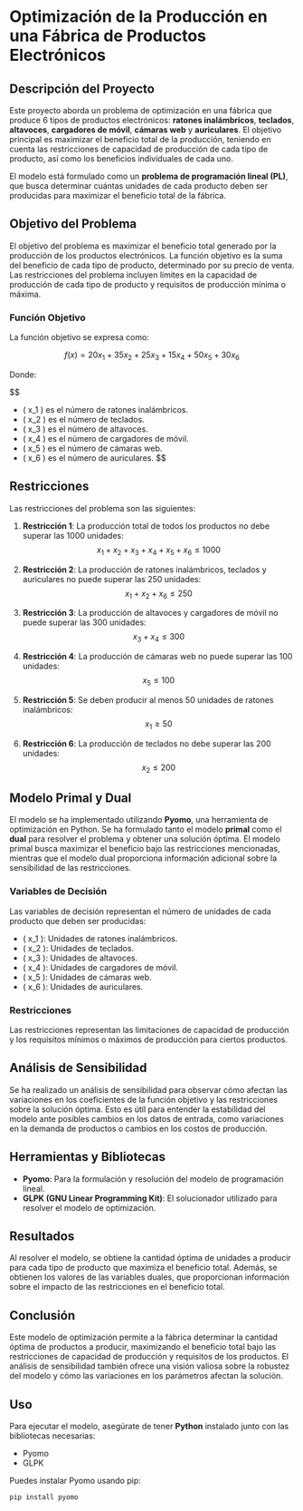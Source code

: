 # Optimización de la Producción en una Fábrica de Productos Electrónicos

## Descripción del Proyecto

Este proyecto aborda un problema de optimización en una fábrica que produce 6 tipos de productos electrónicos: **ratones inalámbricos**, **teclados**, **altavoces**, **cargadores de móvil**, **cámaras web** y **auriculares**. El objetivo principal es maximizar el beneficio total de la producción, teniendo en cuenta las restricciones de capacidad de producción de cada tipo de producto, así como los beneficios individuales de cada uno.

El modelo está formulado como un **problema de programación lineal (PL)**, que busca determinar cuántas unidades de cada producto deben ser producidas para maximizar el beneficio total de la fábrica.

## Objetivo del Problema

El objetivo del problema es maximizar el beneficio total generado por la producción de los productos electrónicos. La función objetivo es la suma del beneficio de cada tipo de producto, determinado por su precio de venta. Las restricciones del problema incluyen límites en la capacidad de producción de cada tipo de producto y requisitos de producción mínima o máxima.

### Función Objetivo

La función objetivo se expresa como:

$$
f(x) = 20x_1 + 35x_2 + 25x_3 + 15x_4 + 50x_5 + 30x_6
$$

Donde:

$$
- \( x_1 \) es el número de ratones inalámbricos.
- \( x_2 \) es el número de teclados.
- \( x_3 \) es el número de altavoces.
- \( x_4 \) es el número de cargadores de móvil.
- \( x_5 \) es el número de cámaras web.
- \( x_6 \) es el número de auriculares.
$$

## Restricciones

Las restricciones del problema son las siguientes:

1. **Restricción 1**: La producción total de todos los productos no debe superar las 1000 unidades:
   $$
   x_1 + x_2 + x_3 + x_4 + x_5 + x_6 \leq 1000
   $$

2. **Restricción 2**: La producción de ratones inalámbricos, teclados y auriculares no puede superar las 250 unidades:
   $$
   x_1 + x_2 + x_6 \leq 250
   $$

3. **Restricción 3**: La producción de altavoces y cargadores de móvil no puede superar las 300 unidades:
   $$
   x_3 + x_4 \leq 300
   $$

4. **Restricción 4**: La producción de cámaras web no puede superar las 100 unidades:
   $$
   x_5 \leq 100
   $$

5. **Restricción 5**: Se deben producir al menos 50 unidades de ratones inalámbricos:
   $$
   x_1 \geq 50
   $$

6. **Restricción 6**: La producción de teclados no debe superar las 200 unidades:
   $$
   x_2 \leq 200
   $$

## Modelo Primal y Dual

El modelo se ha implementado utilizando **Pyomo**, una herramienta de optimización en Python. Se ha formulado tanto el modelo **primal** como el **dual** para resolver el problema y obtener una solución óptima. El modelo primal busca maximizar el beneficio bajo las restricciones mencionadas, mientras que el modelo dual proporciona información adicional sobre la sensibilidad de las restricciones.

### Variables de Decisión

Las variables de decisión representan el número de unidades de cada producto que deben ser producidas:

- \( x_1 \): Unidades de ratones inalámbricos.
- \( x_2 \): Unidades de teclados.
- \( x_3 \): Unidades de altavoces.
- \( x_4 \): Unidades de cargadores de móvil.
- \( x_5 \): Unidades de cámaras web.
- \( x_6 \): Unidades de auriculares.

### Restricciones

Las restricciones representan las limitaciones de capacidad de producción y los requisitos mínimos o máximos de producción para ciertos productos.

## Análisis de Sensibilidad

Se ha realizado un análisis de sensibilidad para observar cómo afectan las variaciones en los coeficientes de la función objetivo y las restricciones sobre la solución óptima. Esto es útil para entender la estabilidad del modelo ante posibles cambios en los datos de entrada, como variaciones en la demanda de productos o cambios en los costos de producción.

## Herramientas y Bibliotecas

- **Pyomo**: Para la formulación y resolución del modelo de programación lineal.
- **GLPK (GNU Linear Programming Kit)**: El solucionador utilizado para resolver el modelo de optimización.

## Resultados

Al resolver el modelo, se obtiene la cantidad óptima de unidades a producir para cada tipo de producto que maximiza el beneficio total. Además, se obtienen los valores de las variables duales, que proporcionan información sobre el impacto de las restricciones en el beneficio total.

## Conclusión

Este modelo de optimización permite a la fábrica determinar la cantidad óptima de productos a producir, maximizando el beneficio total bajo las restricciones de capacidad de producción y requisitos de los productos. El análisis de sensibilidad también ofrece una visión valiosa sobre la robustez del modelo y cómo las variaciones en los parámetros afectan la solución.

## Uso

Para ejecutar el modelo, asegúrate de tener **Python** instalado junto con las bibliotecas necesarias:

- Pyomo
- GLPK

Puedes instalar Pyomo usando pip:

```bash
pip install pyomo
